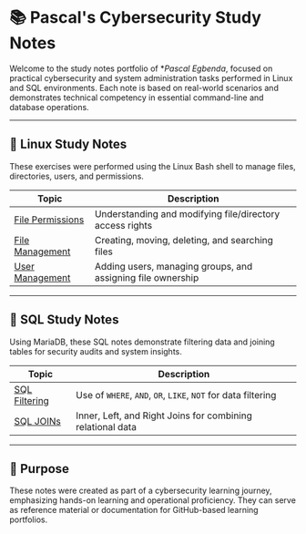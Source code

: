 # 📚 Pascal's Cybersecurity Study Notes

Welcome to the study notes portfolio of **Pascal Egbenda*, focused on practical cybersecurity and system administration tasks performed in Linux and SQL environments. Each note is based on real-world scenarios and demonstrates technical competency in essential command-line and database operations.

---

## 🐧 Linux Study Notes

These exercises were performed using the Linux Bash shell to manage files, directories, users, and permissions.

| Topic | Description |
|-------|-------------|
| [File Permissions](https://github.com/Pascal831/Cybersecurity-Foundation/blob/main/3.Linux%20%26%20SQL%20/3.1%20Linux%20File%20Permissions.md) | Understanding and modifying file/directory access rights |
| [File Management](https://github.com/Pascal831/Cybersecurity-Foundation/blob/main/3.Linux%20%26%20SQL%20/3.2%20Linux%20File%20Management.md) | Creating, moving, deleting, and searching files |
| [User Management](https://github.com/Pascal831/Cybersecurity-Foundation/blob/main/3.Linux%20%26%20SQL%20/3.3%20Linux%20User%20Management.md) | Adding users, managing groups, and assigning file ownership |

---

## 🧮 SQL Study Notes

Using MariaDB, these SQL notes demonstrate filtering data and joining tables for security audits and system insights.

| Topic | Description |
|-------|-------------|
| [SQL Filtering](https://github.com/Pascal831/Cybersecurity-Foundation/blob/main/3.Linux%20%26%20SQL%20/3.4%20SQL%20Filters.md) | Use of `WHERE`, `AND`, `OR`, `LIKE`, `NOT` for data filtering |
| [SQL JOINs](sql/sql_join.md) | Inner, Left, and Right Joins for combining relational data |

---

## 📌 Purpose

These notes were created as part of a cybersecurity learning journey, emphasizing hands-on learning and operational proficiency. They can serve as reference material or documentation for GitHub-based learning portfolios.

